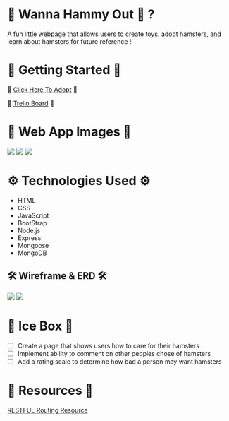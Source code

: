🐹 Wanna Hammy Out 🐹 ?
=======================

A fun little webpage that allows users to create toys, adopt hamsters, and learn about hamsters for future reference !

🚩 Getting Started 🚩
===================

🏡 [Click Here To Adopt](https://wanna-hammy-out.herokuapp.com) 🏡

🚧 [Trello Board](https://trello.com/b/ZCpW8Gju/u2p-trello-board) 🚧 

📸 Web App Images 📸
=====================

<img src="https://i.imgur.com/MNeDdUV.png">
<img src="https://i.imgur.com/Kx7v5mX.png">
<img src="https://i.imgur.com/Q31mxmC.png">

⚙️ Technologies Used ⚙️
======================

- HTML
- CSS
- JavaScript
- BootStrap
- Node.js
- Express
- Mongoose
- MongoDB

🛠 Wireframe & ERD 🛠
----------------------

<img src="https://i.imgur.com/2yFNbZO.png">
<img src="https://i.imgur.com/Y1gNA2R.png">

🧊 Ice Box 🧊
=============

- [ ] Create a page that shows users how to care for their hamsters
- [ ] Implement ability to comment on other peoples chose of hamsters
- [ ] Add a rating scale to determine how bad a person may want hamsters

📌 Resources 📌
===============
[RESTFUL Routing Resource](https://ncoughlin.com/posts/restful-routing/)
